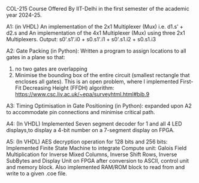 COL-215 Course Offered By IIT-Delhi in the first semester of the academic year 2024-25.

A1: (in VHDL)
An implementation of the 2x1 Multiplexer (Mux) i.e. d1.s’ + d2.s and
An implementation of the 4x1 Multiplexer (Mux) using three 2x1 Multiplexers.
Output: s0'.s1'.i0 + s0.s1'.i1 + s0'.s1.i2 + s0.s1.i3 

A2:
Gate Packing (in Python): Written a program to assign locations to all gates in a plane so that: 
1. no two gates are overlapping 
2. Minimise the bounding box of the entire circuit (smallest rectangle that encloses all gates).
This is an open problem, where I implemented First-Fit Decreasing Height (FFDH) algorithm: https://www.csc.liv.ac.uk/~epa/surveyhtml.html#bib.9

A3:
Timing Optimisation in Gate Positioning (in Python): expanded upon A2 to accommodate pin connections and minimise critical path.

A4: (In VHDL)
Implemented Seven segment decoder for 1 and all 4 LED displays,to display a 4-bit number on a 7-segment display on FPGA.

A5: (In VHDL)
AES decryption operation for 128 bits and 256 bits: Implemented Finite State Machine to integrate Compute unit: Galois Field Multiplication for Inverse Mixed Columns, Inverse Shift Rows, Inverse SubBytes and Display Unit on FPGA after conversion to ASCII, control unit and memory block.
Also implemented RAM/ROM block to read from and write to a given .coe file.






